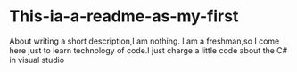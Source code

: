 # This-ia-a-readme-as-my-first
About writing a short  description,I am nothing.
I am a freshman,so I come here just to learn technology of code.I just charge a little code about the C# in visual studio

